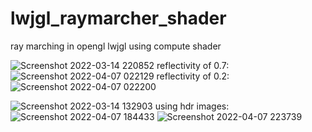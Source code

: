 # lwjgl_raymarcher_shader
ray marching in opengl lwjgl using compute shader

![Screenshot 2022-03-14 220852](https://user-images.githubusercontent.com/69918769/158261866-09fe3269-94aa-4188-b0c8-d26f5017e839.png)
reflectivity of 0.7:
![Screenshot 2022-04-07 022129](https://user-images.githubusercontent.com/69918769/162096425-ae35d93b-01dc-4e01-bb1a-ec5ca780b110.png)
reflectivity of 0.2:
![Screenshot 2022-04-07 022200](https://user-images.githubusercontent.com/69918769/162096432-1f055e3f-26c8-4048-b4c1-0c375654ed17.png)


![Screenshot 2022-03-14 132903](https://user-images.githubusercontent.com/69918769/162096523-bec66cb5-650b-4f9a-a013-ac1c66837922.png)
using hdr images: 
![Screenshot 2022-04-07 184433](https://user-images.githubusercontent.com/69918769/162256259-6ef320d5-07cc-42da-8f2d-8b55943acbd4.png)
![Screenshot 2022-04-07 223739](https://user-images.githubusercontent.com/69918769/162292044-5137f2a6-5382-4423-8f15-26217d77a560.png)

